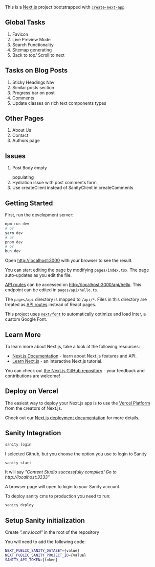 This is a [Next.js](https://nextjs.org/) project bootstrapped with [`create-next-app`](https://github.com/vercel/next.js/tree/canary/packages/create-next-app).

## Global Tasks

1. Favicon
2. Live Preview Mode
3. Search Functionality
4. Sitemap generating
5. Back to top/ Scroll to next

## Tasks on Blog Posts

1. Sticky Headings Nav
2. Similar posts section
3. Progress bar on post
4. Comments
5. Update classes on rich text components types

## Other Pages

1. About Us
2. Contact
3. Authors page

## Issues

1. Post Body empty <p></p> populating
2. Hydration issue with post comments form
3. Use createClient instead of SanityClient in createComments

## Getting Started

First, run the development server:

```bash
npm run dev
# or
yarn dev
# or
pnpm dev
# or
bun dev
```

Open [http://localhost:3000](http://localhost:3000) with your browser to see the result.

You can start editing the page by modifying `pages/index.tsx`. The page auto-updates as you edit the file.

[API routes](https://nextjs.org/docs/api-routes/introduction) can be accessed on [http://localhost:3000/api/hello](http://localhost:3000/api/hello). This endpoint can be edited in `pages/api/hello.ts`.

The `pages/api` directory is mapped to `/api/*`. Files in this directory are treated as [API routes](https://nextjs.org/docs/api-routes/introduction) instead of React pages.

This project uses [`next/font`](https://nextjs.org/docs/basic-features/font-optimization) to automatically optimize and load Inter, a custom Google Font.

## Learn More

To learn more about Next.js, take a look at the following resources:

- [Next.js Documentation](https://nextjs.org/docs) - learn about Next.js features and API.
- [Learn Next.js](https://nextjs.org/learn) - an interactive Next.js tutorial.

You can check out [the Next.js GitHub repository](https://github.com/vercel/next.js/) - your feedback and contributions are welcome!

## Deploy on Vercel

The easiest way to deploy your Next.js app is to use the [Vercel Platform](https://vercel.com/new?utm_medium=default-template&filter=next.js&utm_source=create-next-app&utm_campaign=create-next-app-readme) from the creators of Next.js.

Check out our [Next.js deployment documentation](https://nextjs.org/docs/deployment) for more details.

## Sanity Integration

```bash
sanity login
```

I selected Github, but you choose the option you use to login to Sanity

```bash
sanity start
```

It will say _"Content Studio successfully compiled! Go to http://localhost:3333"_

A browser page will open to login to your Sanity account.

To deploy sanity cms to production you need to run:

```bash
sanity deploy
```

## Setup Sanity initialization

Create _".env.local"_ in the root of the repository

You will need to add the following code:

```bash
NEXT_PUBLIC_SANITY_DATASET={value}
NEXT_PUBLIC_SANITY_PROJECT_ID={value}
SANITY_API_TOKEN={token}
```

